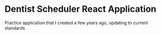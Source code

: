 # Dentist Scheduler React Application

Practice application that I created a few years ago, updating to current standards.